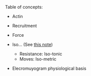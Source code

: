 Table of concepts:
* Actin
* Recruitment
* Force
* Iso... (See [this note](https://github.com/sohale/point-process-notes/blob/main/emg-project/a-presentation.md))

   * Resistance: Iso-tonic
   * Moves: Iso-metric
* Elecromuyogram physiological basis


